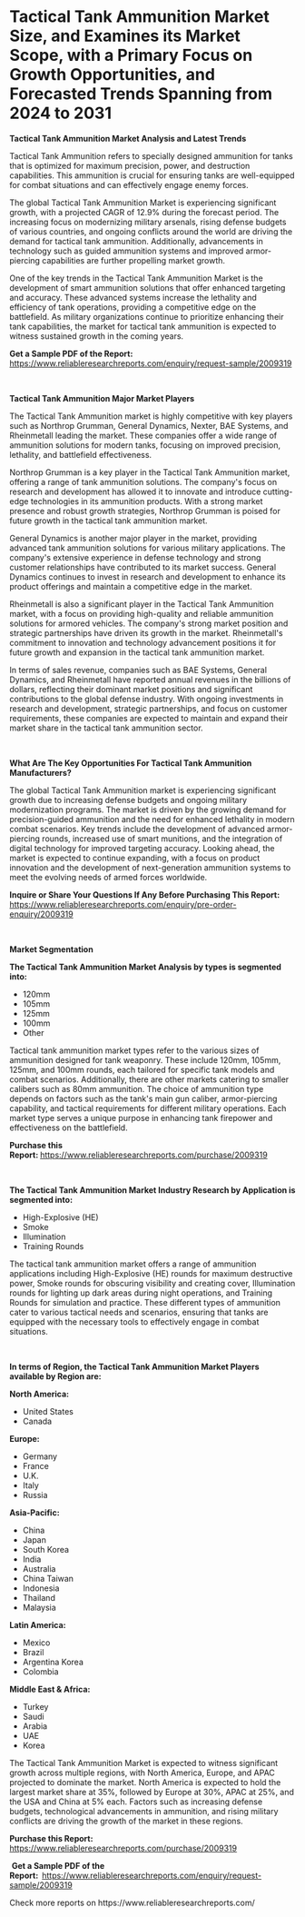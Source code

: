 <p><h1>Tactical Tank Ammunition Market Size, and Examines its Market Scope, with a Primary Focus on Growth Opportunities, and Forecasted Trends Spanning from 2024 to 2031</h1></p><p><strong>Tactical Tank Ammunition Market Analysis and Latest Trends</strong></p>
<p><p>Tactical Tank Ammunition refers to specially designed ammunition for tanks that is optimized for maximum precision, power, and destruction capabilities. This ammunition is crucial for ensuring tanks are well-equipped for combat situations and can effectively engage enemy forces.</p><p>The global Tactical Tank Ammunition Market is experiencing significant growth, with a projected CAGR of 12.9% during the forecast period. The increasing focus on modernizing military arsenals, rising defense budgets of various countries, and ongoing conflicts around the world are driving the demand for tactical tank ammunition. Additionally, advancements in technology such as guided ammunition systems and improved armor-piercing capabilities are further propelling market growth.</p><p>One of the key trends in the Tactical Tank Ammunition Market is the development of smart ammunition solutions that offer enhanced targeting and accuracy. These advanced systems increase the lethality and efficiency of tank operations, providing a competitive edge on the battlefield. As military organizations continue to prioritize enhancing their tank capabilities, the market for tactical tank ammunition is expected to witness sustained growth in the coming years.</p></p>
<p><strong>Get a Sample PDF of the Report:&nbsp;</strong> <a href="https://www.reliableresearchreports.com/enquiry/request-sample/2009319">https://www.reliableresearchreports.com/enquiry/request-sample/2009319</a></p>
<p>&nbsp;</p>
<p><strong>Tactical Tank Ammunition Major Market Players</strong></p>
<p><p>The Tactical Tank Ammunition market is highly competitive with key players such as Northrop Grumman, General Dynamics, Nexter, BAE Systems, and Rheinmetall leading the market. These companies offer a wide range of ammunition solutions for modern tanks, focusing on improved precision, lethality, and battlefield effectiveness.</p><p>Northrop Grumman is a key player in the Tactical Tank Ammunition market, offering a range of tank ammunition solutions. The company's focus on research and development has allowed it to innovate and introduce cutting-edge technologies in its ammunition products. With a strong market presence and robust growth strategies, Northrop Grumman is poised for future growth in the tactical tank ammunition market.</p><p>General Dynamics is another major player in the market, providing advanced tank ammunition solutions for various military applications. The company's extensive experience in defense technology and strong customer relationships have contributed to its market success. General Dynamics continues to invest in research and development to enhance its product offerings and maintain a competitive edge in the market.</p><p>Rheinmetall is also a significant player in the Tactical Tank Ammunition market, with a focus on providing high-quality and reliable ammunition solutions for armored vehicles. The company's strong market position and strategic partnerships have driven its growth in the market. Rheinmetall's commitment to innovation and technology advancement positions it for future growth and expansion in the tactical tank ammunition market.</p><p>In terms of sales revenue, companies such as BAE Systems, General Dynamics, and Rheinmetall have reported annual revenues in the billions of dollars, reflecting their dominant market positions and significant contributions to the global defense industry. With ongoing investments in research and development, strategic partnerships, and focus on customer requirements, these companies are expected to maintain and expand their market share in the tactical tank ammunition sector.</p></p>
<p>&nbsp;</p>
<p><strong>What Are The Key Opportunities For Tactical Tank Ammunition Manufacturers?</strong></p>
<p><p>The global Tactical Tank Ammunition market is experiencing significant growth due to increasing defense budgets and ongoing military modernization programs. The market is driven by the growing demand for precision-guided ammunition and the need for enhanced lethality in modern combat scenarios. Key trends include the development of advanced armor-piercing rounds, increased use of smart munitions, and the integration of digital technology for improved targeting accuracy. Looking ahead, the market is expected to continue expanding, with a focus on product innovation and the development of next-generation ammunition systems to meet the evolving needs of armed forces worldwide.</p></p>
<p><strong>Inquire or Share Your Questions If Any Before Purchasing This Report:</strong> <a href="https://www.reliableresearchreports.com/enquiry/pre-order-enquiry/2009319">https://www.reliableresearchreports.com/enquiry/pre-order-enquiry/2009319</a></p>
<p>&nbsp;</p>
<p><strong>Market Segmentation</strong></p>
<p><strong>The Tactical Tank Ammunition Market Analysis by types is segmented into:</strong></p>
<p><ul><li>120mm</li><li>105mm</li><li>125mm</li><li>100mm</li><li>Other</li></ul></p>
<p><p>Tactical tank ammunition market types refer to the various sizes of ammunition designed for tank weaponry. These include 120mm, 105mm, 125mm, and 100mm rounds, each tailored for specific tank models and combat scenarios. Additionally, there are other markets catering to smaller calibers such as 80mm ammunition. The choice of ammunition type depends on factors such as the tank's main gun caliber, armor-piercing capability, and tactical requirements for different military operations. Each market type serves a unique purpose in enhancing tank firepower and effectiveness on the battlefield.</p></p>
<p><strong>Purchase this Report:&nbsp;</strong><a href="https://www.reliableresearchreports.com/purchase/2009319">https://www.reliableresearchreports.com/purchase/2009319</a></p>
<p>&nbsp;</p>
<p><strong>The Tactical Tank Ammunition Market Industry Research by Application is segmented into:</strong></p>
<p><ul><li>High-Explosive (HE)</li><li>Smoke</li><li>Illumination</li><li>Training Rounds</li></ul></p>
<p><p>The tactical tank ammunition market offers a range of ammunition applications including High-Explosive (HE) rounds for maximum destructive power, Smoke rounds for obscuring visibility and creating cover, Illumination rounds for lighting up dark areas during night operations, and Training Rounds for simulation and practice. These different types of ammunition cater to various tactical needs and scenarios, ensuring that tanks are equipped with the necessary tools to effectively engage in combat situations.</p></p>
<p>&nbsp;</p>
<p><strong>In terms of Region, the Tactical Tank Ammunition Market Players available by Region are:</strong></p>
<p>
    <p> <strong> North America: </strong>
        <ul>
            <li>United States</li>
            <li>Canada</li>
        </ul>
        </p> 
    <p> <strong> Europe: </strong>
        <ul>
            <li>Germany</li>
            <li>France</li>
            <li>U.K.</li>
            <li>Italy</li>
            <li>Russia</li>
        </ul>
        </p> 
    <p> <strong> Asia-Pacific: </strong>
        <ul>
            <li>China</li>
            <li>Japan</li>
            <li>South Korea</li>
            <li>India</li>
            <li>Australia</li>
            <li>China Taiwan</li>
            <li>Indonesia</li>
            <li>Thailand</li>
            <li>Malaysia</li>
        </ul>
        </p> 
    <p> <strong> Latin America: </strong>
        <ul>
            <li>Mexico</li>
            <li>Brazil</li>
            <li>Argentina Korea</li>
            <li>Colombia</li>
        </ul>
        </p> 
    <p> <strong> Middle East & Africa: </strong>
        <ul>
            <li>Turkey</li>
            <li>Saudi</li>
            <li>Arabia</li>
            <li>UAE</li>
            <li>Korea</li>
        </ul>
    </p>
    </p>
<p><p>The Tactical Tank Ammunition Market is expected to witness significant growth across multiple regions, with North America, Europe, and APAC projected to dominate the market. North America is expected to hold the largest market share at 35%, followed by Europe at 30%, APAC at 25%, and the USA and China at 5% each. Factors such as increasing defense budgets, technological advancements in ammunition, and rising military conflicts are driving the growth of the market in these regions.</p></p>
<p><strong>Purchase this Report: </strong><a href="https://www.reliableresearchreports.com/purchase/2009319">https://www.reliableresearchreports.com/purchase/2009319</a></p>
<p>&nbsp;<strong>Get a Sample PDF of the Report:&nbsp;&nbsp;</strong><a href="https://www.reliableresearchreports.com/enquiry/request-sample/2009319">https://www.reliableresearchreports.com/enquiry/request-sample/2009319</a></p>
<p><strong></strong></p>
<p>Check more reports on https://www.reliableresearchreports.com/</p>